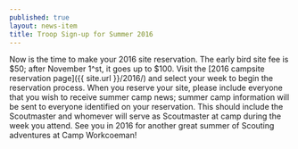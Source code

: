 ```yaml
---
published: true
layout: news-item
title: Troop Sign-up for Summer 2016
---
```


Now is the time to make your 2016 site reservation. The early bird site fee is
$50; after November 1^st, it goes up to $100. Visit the
[2016 campsite reservation page]({{ site.url }}/2016/) and select your week to
begin the reservation process. When you reserve your site, please include
everyone that you wish to receive summer camp news; summer camp information
will be sent to everyone identified on your reservation. This should include
the Scoutmaster and whomever will serve as Scoutmaster at camp during the week
you attend. See you in 2016 for another great summer of Scouting adventures at
Camp Workcoeman!
